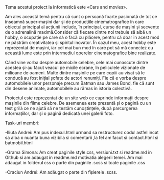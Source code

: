 Tema acestui proiect la informatică este «Cars and movies».

Am ales această temă pentru că sunt o persoană foarte pasionată de tot ce înseamnă super-mașini dar și de producțiile cinematrografice în care obiectul principal al acțiunii include, în principal, curse de mașini și secvențe de o adrenalină maximă.Consider că fiecare dintre noi trebuie să aibă un hobby, o ocupație pe care să o facă cu plăcere, pentru că doar în acest mod ne păstrăm creativitatea și spiritul inovator. În cazul meu, acest hobby este reprezentat de mașini, iar cel mai bun mod în care pot să mă conectez cu această lume este prin intermediul operelor cinematografice bine realizate.

Când vine vorba despre automobile celebre, cele mai cunoscute dintre acestea și-au făcut veacul pe micile ecrane, în peliculele vizionate de milioane de oameni. Multe dintre mașinile pe care copiii au visat să le conducă au fost inițial șofate de actori renumiți. Fie că e vorba despre automobilele unor personaje precum Batman sau James Bond, fie că sunt din desene animate, automobilele au rămas în istoria colectivă.

Proiectul este reprezentat de un site web ce cuprinde informații despre mașinile din filme celebre. De asemenea este prezentă și o pagină cu un test grilă ce ne ajută să ne testăm cunoștințele, după parcurgerea informațiilor, dar și o pagină dedicată unei galerii foto.

Task-uri membri:

-Iliuta Andrei: Am pus indexul.html urmand sa restructurez codul astfel incat sa aiba o nuanta buna vizibila si comentarii ,la fel am facut si contact.html si batmobil.html

-Grama Simona: Am creat paginile style.css, versiuni.txt si readme.md in Github si am adaugat in readme.md motivatia alegerii temei. Am mai adaugat in folderul css o parte din paginile .scss si toate paginile .css

-Craciun Andrei: Am adăugat o parte din fișierele .scss.
